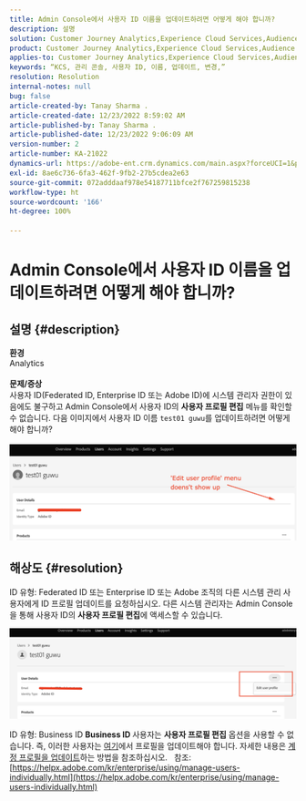 ```yaml
---
title: Admin Console에서 사용자 ID 이름을 업데이트하려면 어떻게 해야 합니까?
description: 설명
solution: Customer Journey Analytics,Experience Cloud Services,Audience Manager,Experience Cloud,Analytics,Target,Admin
product: Customer Journey Analytics,Experience Cloud Services,Audience Manager,Experience Cloud,Analytics,Target,Admin
applies-to: Customer Journey Analytics,Experience Cloud Services,Audience Manager,Experience Cloud,Analytics,Target,Admin
keywords: “KCS, 관리 콘솔, 사용자 ID, 이름, 업데이트, 변경,”
resolution: Resolution
internal-notes: null
bug: false
article-created-by: Tanay Sharma .
article-created-date: 12/23/2022 8:59:02 AM
article-published-by: Tanay Sharma .
article-published-date: 12/23/2022 9:06:09 AM
version-number: 2
article-number: KA-21022
dynamics-url: https://adobe-ent.crm.dynamics.com/main.aspx?forceUCI=1&pagetype=entityrecord&etn=knowledgearticle&id=471ed805-a082-ed11-81ac-6045bd006239
exl-id: 8ae6c736-6fa3-462f-9fb2-27b5cdea2e63
source-git-commit: 072adddaaf978e54187711bfce2f767259815238
workflow-type: ht
source-wordcount: '166'
ht-degree: 100%

---
```


# Admin Console에서 사용자 ID 이름을 업데이트하려면 어떻게 해야 합니까?

## 설명 {#description}

<b>환경</b><br>Analytics<br> <br><b>문제/증상</b><br>사용자 ID(Federated ID, Enterprise ID 또는 Adobe ID)에 시스템 관리자 권한이 있음에도 불구하고 Admin Console에서 사용자 ID의 <b>사용자 프로필 편집</b> 메뉴를 확인할 수 없습니다. 다음 이미지에서 사용자 ID 이름 `test01 guwu`를 업데이트하려면 어떻게 해야 합니까?<br>
<br>![](assets/___4a1ed805-a082-ed11-81ac-6045bd006239___.png)<br>

## 해상도 {#resolution}


ID 유형: Federated ID 또는 Enterprise ID 또는 Adobe
조직의 다른 시스템 관리 사용자에게 ID 프로필 업데이트를 요청하십시오. 다른 시스템 관리자는 Admin Console을 통해 사용자 ID의 <b>사용자 프로필 편집</b>에 액세스할 수 있습니다.

![](assets/5d528b6b-4667-ed11-9561-6045bd006e5a.png)



ID 유형: Business ID
<b>Business ID </b>사용자는 <b>사용자 프로필 편집</b> 옵션을 사용할 수 없습니다. 즉, 이러한 사용자는 [여기](https://account.adobe.com/kr/profile)에서 프로필을 업데이트해야 합니다. 자세한 내용은 [계정 프로필을 업데이트](https://helpx.adobe.com/kr/manage-account/using/edit-adobe-account-personal-profile.html)하는 방법을 참조하십시오.
 
참조:
[https://helpx.adobe.com/kr/enterprise/using/manage-users-individually.html](https://helpx.adobe.com/kr/enterprise/using/manage-users-individually.html)
